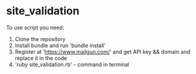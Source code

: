 # site_validation

To use script you need:
  1. Clone the repository
  2. Install bundle and run 'bundle install'
  3. Register at 'https://www.mailgun.com/' and get API key && domain and replace it in the code
  4. 'ruby site_validation.rb' - command in terminal
  